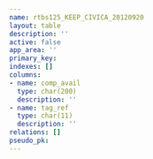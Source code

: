 ```yaml
---
name: rtbs125_KEEP_CIVICA_20120920
layout: table
description: ''
active: false
app_area: ''
primary_key: 
indexes: []
columns:
- name: comp_avail
  type: char(200)
  description: ''
- name: tag_ref
  type: char(11)
  description: ''
relations: []
pseudo_pk: 
---
```


